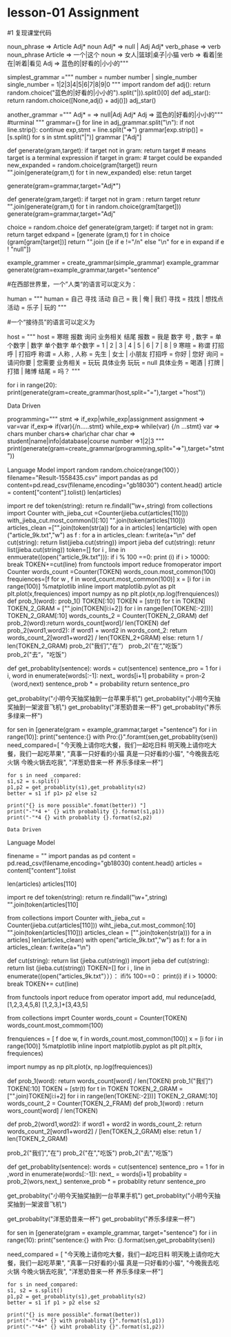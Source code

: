 # lesson-01 Assignment 
#1 复现课堂代码 

noun_phrase => Article Adj* noun
Adj* => null | Adj Adj*
verb_phase => verb noun_phrase 
Article => 一个|这个
noun => 女人|篮球|桌子|小猫
verb => 看着|坐在|听着|看见
Adj => 蓝色的|好看的|小小的"""

simplest_grammar ="""
number = number number | single_number
single_number = 1|2|3|4|5|6|7|8|9|0
"""
import random
def adj(): return random.choice("蓝色的|好看的|小小的").split("|)).split()[0]
def adj_star(): return random.choice([None,adj() + adj()])
adj_star()

another_grammar ="""
Adj* = => null|Adj Adj*
Adj => 蓝色的|好看的|小小的"""      #turminal 
""" 
grammar={}
for line in adj_grammar.split("\n"):
  if not line.strip(): continue 
  exp,stmt = line.split("=>")
  grammar[exp.strip()] = [s.split() for s in stmt.split("|")]
 grammar ["Adj"]
 
 def generate(gram,target):
      if target not in gram:  return target  # means target is a terminal expression
      if target in gram:  # target could be expanded 
        new_expanded = random.choice(gram[target])
        reurn "".join(generate(gram,t) for t in new_expanded)
       else:
        retun target
        
 generate(gram=grammar,target="Adj*")
 
 def generate(gram,target):
     if target not in gram : return target 
     retunr "".join(generate(gram,t) for t in random.choice(gram[target]))
 generate(gram=grammar,target="Adj"
 
 
choice = random.choice
  def generate(gram,target):
    if target not in gram: return target 
    edxpand = [generate (gram,t) for t in choice (gram[gram[target])]
    return "".join ([e if e !="/n" else "\n" for e in expand if e ! "null"])
    
example_grammer = create_grammar(simple_grammar)
example_grammar
generate(gram=example_grammar,target="sentence" 

#在西部世界里，一个”人类“的语言可以定义为：

human = """
human = 自己 寻找 活动
自己 = 我 | 俺 | 我们 
寻找 = 找找 | 想找点 
活动 = 乐子 | 玩的
"""


#一个“接待员”的语言可以定义为

host = """
host = 寒暄 报数 询问 业务相关 结尾 
报数 = 我是 数字 号 ,
数字 = 单个数字 | 数字 单个数字 
单个数字 = 1 | 2 | 3 | 4 | 5 | 6 | 7 | 8 | 9 
寒暄 = 称谓 打招呼 | 打招呼
称谓 = 人称 ,
人称 = 先生 | 女士 | 小朋友
打招呼 = 你好 | 您好 
询问 = 请问你要 | 您需要
业务相关 = 玩玩 具体业务
玩玩 = null
具体业务 = 喝酒 | 打牌 | 打猎 | 赌博
结尾 = 吗？
"""

for i in range(20):
print(generate(gram=create_grammar(host,split="="),target ="host"))


Data Driven

programming="""
stmt => if_exp|while_exp|assignment 
assignment => var=var 
if_exp=> if(var){/n.....stmt}
while_exp=> while(var) {/n ...stmt}
var => chars munber 
chars=> char\char char 
char => student|name|info|database|course
number =>1|2|3
"""
print(generate(gram=create_grammar(programming,split="=>"),target="stmt"))


Language Model
import random
random.choice(range(100））
filename="Result-1558435.csv"
import pandas as pd
content=pd.read_csv(filename,encoding="gb18030")
content.head()
article = content["content"].tolist()
len(articles)

import re
def token(string):
return re.findall("\w+,string)
from collections import Counter
with_jieba_cut =Counter(jieba.cut(articles[110]))
with_jieba_cut.most_common()[:10]
"".join(token(articles[110]))
articles_clean =["".join(token(str(a)) for a in articles]
len(article)
with open ("article_9k.txt","w") as f :
for a in articles_clean:
f.write(a+"\n"
def cut(string): return list(jieba.cut(string))
import jieba
def cut(string): retunr list(jieba.cut(string))
token=[]
for i , line in enmuerate((open("article_9k.txt"))):
  if i % 100 ==0: print (i)
  if i > 10000: break
  TOKEN+=cut(line)
from functools import reduce
fromoperator import Counter
words_count =Counter(TOKEN)
words_coun.most_common(100)
frequiences=[f for w , f in word_count.most_common(100)]
x = [i for i in range(100)]
%matplotlib inline 
import matplotlib.pylot as plt 
plt.plot(x,frequiences)
import numpy as np
plt.plot(x,np.log(frenquiences))
def prob_1(word):
prob_1()
TOKEN[:10]
TOKEN = [str(t) for t in TOKEN]
TOKEN_2_GRAM = ["".join(TOKEN[i:i+2]) for i in range(len(TOKEN[:-2]))]
TOKEN_2_GRAM[:10]
words_counts_2 = Counter(TOKEN_2_GRAM)
def prob_2(word):return words_count[word]/ len(TOKEN)
def prob_2(word1,word2):
  if word1 +  word2 in words_cont_2: return words_count_2[word1+word2] / len(TOKEN_2+GRAM)
  else:
  return 1 / len(TOKEN_2_GRAM)
  prob_2("我们”,"在”）
  prob_2("在“,"吃饭”）
  prob_2("去“，"吃饭"）
  
  def get_probablity(sentence):
  words = cut(sentence)
  sentence_pro = 1
  for i i, word in enumerate(words[:-1]:
  next_ words[i+1]
  probability = pron-2（word,next)
  sentence_prob * = probability
  return sentence_pro 
  
  get_probablity("小明今天抽奖抽到一台苹果手机")
  get_probablity("小明今天抽奖抽到一架波音飞机")
  get_probablity("洋葱奶昔来一杯")
  get_probablity("养乐多绿来一杯")
  
  for sen in [generate(gram = example_grammar,target ="sentence") for i in range(10)]:
  print("sentence:{} with Pro:{}".foramt(sen,get_probablity(sen))
  need_compared=[
  "今天晚上请你吃大餐，我们一起吃日料 明天晚上请你吃大餐，我们一起吃苹果",
    "真事一只好看的小猫 真是一只好看的小猫",
    "今晚我去吃火锅 今晚火锅去吃我",
    "洋葱奶昔来一杯 养乐多绿来一杯"]
    
    for s in need _compared:
    s1,s2 = s.split()
    p1,p2 = get_probablity(s1),get_probablity(s2)
    better = s1 if p1> p2 else s2 
    
    print("{} is more possible".fomat(better)) "]
    print("-"*4 +' {} with probablity {}.format(s1,p1))
    print("-"*4 {} with probablity {}.format(s2,p2)
    
    Data Driven

Language Model

 
finename = ""
import pandas as pd
content = pd.read_csv(filename,encoding="gb18030)
content.head()
articles = content["content"].tolist
 
len(articles)
articles[110]

import re 
def token(string):
   return re.findall("\w+",string)
   "".join(token(articles[110] 
   
from collections import Counter
with_jieba_cut = Counter(jieba.cut(articles[110]))
wiht_jieba_cut.most_common[:10]
"".join(token(articles[110]))
articles_clean = ["".join(token(str(a))) for a in articles]
len(articles_clean)
with open("article_9k.txt","w") as f:
for a in articles_clean:
f.write(a+"\n")

def cut(string): return list (jieba.cut(string))
import jieba 
def cut(string): return list (jieba.cut(string))
TOKEN=[]
for i , line in enumerate((open("articles_9k.txt"）））：
  ifi% 100==0： print(i)
  if i > 10000: break
  TOKEN+= cut(line)
  
  from functools inport reduce 
  from operator import add, mul
  redunce(add,[1,2,3,4,5,8]
  [1,2,3,]+[3,43,5]
  
  from collections imprt Counter 
  words_count = Counter(TOKEN)
  words_count.most_commom(100)
  
  frenquiences = [ f doe w, f in words_count.most_common(100)]
  x = [i for i in range(100)]
  %matplotlib inline 
  inport matplotlib.pyplot as plt 
  plt.plt(x, frequiences)
  
  import numpy as np 
  plt.plot(x, np.log(frequiences))
  
  def prob_1(word):
    return words_count[word] / len(TOKEN) 
  prob_1("我们")
  TOKEN[:10]
  TOKEN = [str(t) for t in TOKEN 
  TOKEN_2_GRAM = ["".join)TOKEN[i:i+2] for i in range(len(TOKEN[:-2]))]
  TOKEN_2_GRAM[:10]
  words_count_2 = Counter(TOKEN_2_FRAM)
  def prob_1(word) : return wors_count[word] / len(TOKEN)
  
  def prob_2(word1,word2):
  if word1 + word2 in words_count_2: return words_count_2[word1+word2] / [len(TOKEN_2_GRAM)
  else:
  retun 1 / len(TOKEN_2_GRAM)
  
  prob_2("我们","在")
  prob_2("在","吃饭")
  prob_2("去","吃饭")
  
  def get_probablity(sentence):
  words =  cut(sentence)
  sentence_pro = 1 
  for in ,word in enumerate(words[:-1]):
  next_ = words[i+1] 
  probablity = prob_2(wors,next_)
  sentenxe_prob * = probablity 
  retunr sentence_pro 
  
  get_probablity("小明今天抽奖抽到一台苹果手机")
  get_probablity("小明今天抽奖抽到一架波音飞机")
  
  get_probablity("洋葱奶昔来一杯")
  get_probablity("养乐多绿来一杯")
  
  for sen in [generate(gram = example_grammar, target="sentence") for i in range(10):
  print("sentence:{} with Pro: {}.format(sen,get_probablity(sen))
  
  need_compared = [
      "今天晚上请你吃大餐，我们一起吃日料 明天晚上请你吃大餐，我们一起吃苹果",
    "真事一只好看的小猫 真是一只好看的小猫",
    "今晚我去吃火锅 今晚火锅去吃我",
    "洋葱奶昔来一杯 养乐多绿来一杯"]
    
    for s in need_compared:
    s1, s2 = s.split()
    p1,p2 = get_probablity(s1),get_probablity(s2)
    better = s1 if p1 > p2 else s2 
    
    print("{} is more possible".format(better))
    print("-"*4+" {} with probablity {}".format(s1,p1))
    print("-"*4+" {} wiht probablity {}".format(s1,p2))
    
    
  
  
  

